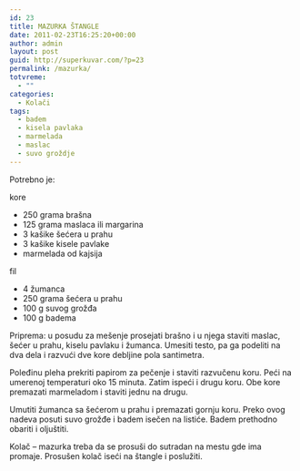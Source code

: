 ```yaml
---
id: 23
title: MAZURKA ŠTANGLE
date: 2011-02-23T16:25:20+00:00
author: admin
layout: post
guid: http://superkuvar.com/?p=23
permalink: /mazurka/
totvreme:
  - ""
categories:
  - Kolači
tags:
  - badem
  - kisela pavlaka
  - marmelada
  - maslac
  - suvo groždje
---
```

Potrebno je:

kore

  * 250 grama brašna
  * 125 grama maslaca ili margarina
  * 3 kašike šećera u prahu
  * 3 kašike kisele pavlake
  * marmelada od kajsija

fil

  * 4 žumanca
  * 250 grama šećera u prahu
  * 100 g suvog grožđa
  * 100 g badema

Priprema: u posudu za mešenje prosejati brašno i u njega staviti maslac, šećer u prahu, kiselu pavlaku i žumanca. Umesiti testo, pa ga podeliti na dva dela i razvući dve kore debljine pola santimetra.

Poleđinu pleha prekriti papirom za pečenje i staviti razvučenu koru. Peći na umerenoj temperaturi oko 15 minuta. Zatim ispeći i drugu koru. Obe kore premazati marmeladom i staviti jednu na drugu.

Umutiti žumanca sa šećerom u prahu i premazati gornju koru. Preko ovog nadeva posuti suvo grožđe i badem isečen na listiće. Badem prethodno obariti i oljuštiti.

Kolač &#8211; mazurka treba da se prosuši do sutradan na mestu gde ima promaje. Prosušen kolač iseći na štangle i poslužiti.

&nbsp;

&nbsp;
